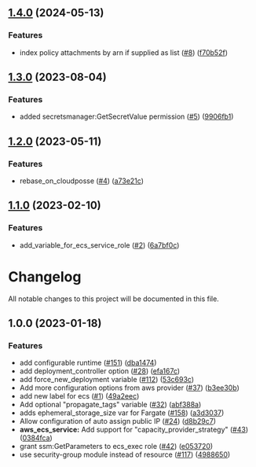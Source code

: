 ## [1.4.0](https://github.com/justtrackio/terraform-aws-ecs-alb-service-task/compare/v1.3.0...v1.4.0) (2024-05-13)


### Features

* index policy attachments by arn if supplied as list ([#8](https://github.com/justtrackio/terraform-aws-ecs-alb-service-task/issues/8)) ([f70b52f](https://github.com/justtrackio/terraform-aws-ecs-alb-service-task/commit/f70b52f947926a367a950fc14a3f223cf71cf6c2))

## [1.3.0](https://github.com/justtrackio/terraform-aws-ecs-alb-service-task/compare/v1.2.0...v1.3.0) (2023-08-04)


### Features

* added secretsmanager:GetSecretValue permission ([#5](https://github.com/justtrackio/terraform-aws-ecs-alb-service-task/issues/5)) ([9906fb1](https://github.com/justtrackio/terraform-aws-ecs-alb-service-task/commit/9906fb1cfe22331d25b9529652faa5fbc1a67f86))

## [1.2.0](https://github.com/justtrackio/terraform-aws-ecs-alb-service-task/compare/v1.1.0...v1.2.0) (2023-05-11)


### Features

* rebase_on_cloudposse ([#4](https://github.com/justtrackio/terraform-aws-ecs-alb-service-task/issues/4)) ([a73e21c](https://github.com/justtrackio/terraform-aws-ecs-alb-service-task/commit/a73e21c3232ad723aaa3ef1a7587760fe5cd124c))

## [1.1.0](https://github.com/justtrackio/terraform-aws-ecs-alb-service-task/compare/v1.0.0...v1.1.0) (2023-02-10)


### Features

* add_variable_for_ecs_service_role ([#2](https://github.com/justtrackio/terraform-aws-ecs-alb-service-task/issues/2)) ([6a7bf0c](https://github.com/justtrackio/terraform-aws-ecs-alb-service-task/commit/6a7bf0c0541fbd1131f9ea59b41be4663412889b))

# Changelog

All notable changes to this project will be documented in this file.

## 1.0.0 (2023-01-18)


### Features

* add configurable runtime ([#151](https://github.com/justtrackio/terraform-aws-ecs-alb-service-task/issues/151)) ([dba1474](https://github.com/justtrackio/terraform-aws-ecs-alb-service-task/commit/dba1474c2853e9b139ca46f4325094cdaea01b33))
* add deployment_controller option ([#28](https://github.com/justtrackio/terraform-aws-ecs-alb-service-task/issues/28)) ([efa167c](https://github.com/justtrackio/terraform-aws-ecs-alb-service-task/commit/efa167ce3564393efe42474e4ae5d14ae1400287))
* add force_new_deployment variable ([#112](https://github.com/justtrackio/terraform-aws-ecs-alb-service-task/issues/112)) ([53c693c](https://github.com/justtrackio/terraform-aws-ecs-alb-service-task/commit/53c693ca557a67cab49a61ad4c8bf54469c0d738))
* Add more configuration options from aws provider ([#37](https://github.com/justtrackio/terraform-aws-ecs-alb-service-task/issues/37)) ([b3ee30b](https://github.com/justtrackio/terraform-aws-ecs-alb-service-task/commit/b3ee30bae1d5d0931d5feee4396b80a389d41391))
* add new label for ecs ([#1](https://github.com/justtrackio/terraform-aws-ecs-alb-service-task/issues/1)) ([49a2eec](https://github.com/justtrackio/terraform-aws-ecs-alb-service-task/commit/49a2eec023bef02840b0ddda6f44a4859eab2183))
* Add optional "propagate_tags" variable ([#32](https://github.com/justtrackio/terraform-aws-ecs-alb-service-task/issues/32)) ([abf388a](https://github.com/justtrackio/terraform-aws-ecs-alb-service-task/commit/abf388a5be8fe4788e03a3ba555f239a95f3f7bb))
* adds ephemeral_storage_size var for Fargate ([#158](https://github.com/justtrackio/terraform-aws-ecs-alb-service-task/issues/158)) ([a3d3037](https://github.com/justtrackio/terraform-aws-ecs-alb-service-task/commit/a3d3037658a7907bd7bccc4d343d20b6d5c02037))
* Allow configuration of auto assign public IP ([#24](https://github.com/justtrackio/terraform-aws-ecs-alb-service-task/issues/24)) ([d8b29c7](https://github.com/justtrackio/terraform-aws-ecs-alb-service-task/commit/d8b29c78c1d3df552ad8987ac87811fba5cea97c))
* **aws_ecs_service:** Add support for "capacity_provider_strategy" ([#43](https://github.com/justtrackio/terraform-aws-ecs-alb-service-task/issues/43)) ([0384fca](https://github.com/justtrackio/terraform-aws-ecs-alb-service-task/commit/0384fcabb128910b18a5fdd2b5aea60527c68540))
* grant ssm:GetParameters to ecs_exec role ([#42](https://github.com/justtrackio/terraform-aws-ecs-alb-service-task/issues/42)) ([e053720](https://github.com/justtrackio/terraform-aws-ecs-alb-service-task/commit/e053720f032df7f829b67710dafff9c37dc5602e))
* use security-group module instead of resource ([#117](https://github.com/justtrackio/terraform-aws-ecs-alb-service-task/issues/117)) ([4988650](https://github.com/justtrackio/terraform-aws-ecs-alb-service-task/commit/4988650f629e6968e1f76e88f15c6a699d7019b8))

